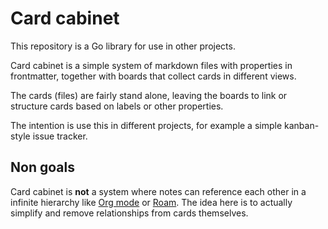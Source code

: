 # Card cabinet

This repository is a Go library for use in other projects.

Card cabinet is a simple system of markdown files with properties in frontmatter, together with boards that collect cards in different views.

The cards (files) are fairly stand alone, leaving the boards to link or structure cards based on labels or other 
properties.

The intention is use this in different projects, for example a simple kanban-style issue tracker.

## Non goals

Card cabinet is **not** a system where notes can reference each other in a infinite hierarchy like [Org mode](orgmode.org) or [Roam](roamresearch.com). The idea here is to actually simplify and remove relationships from cards themselves. 
